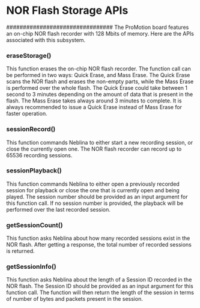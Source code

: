 # NOR Flash Storage APIs
################################
The ProMotion board features an on-chip NOR flash recorder with 128 Mbits of memory. Here are the APIs associated with this subsystem.

### eraseStorage()
This function erases the on-chip NOR flash recorder. The function call can be performed in two ways: Quick Erase, and Mass Erase. The Quick Erase scans the NOR flash and erases the non-empty parts, while the Mass Erase is performed over the whole flash. The Quick Erase could take between 1 second to 3 minutes depending on the amount of data that is present in the flash. The Mass Erase takes always around 3 minutes to complete. It is always recommended to issue a Quick Erase instead of Mass Erase for faster operation.

### sessionRecord()
This function commands Neblina to either start a new recording session, or close the currently open one. The NOR flash recorder can record up to 65536 recording sessions.

### sessionPlayback()
This function commands Neblina to either open a previously recorded session for playback or close the one that is currently open and being played. The session number should be provided as an input argument for this function call. If no session number is provided, the playback will be performed over the last recorded session.

### getSessionCount()
This function asks Neblina about how many recorded sessions exist in the NOR flash. After getting a response, the total number of recorded sessions is returned.

### getSessionInfo()
This function asks Neblina about the length of a Session ID recorded in the NOR flash. The Session ID should be provided as an input argument for this function call. The function will then return the length of the session in terms of number of bytes and packets present in the session.


